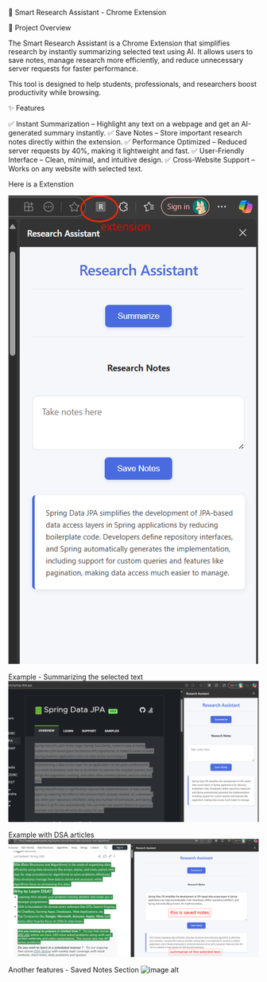 📌 Smart Research Assistant - Chrome Extension

🚀 Project Overview

The Smart Research Assistant is a Chrome Extension that simplifies research by instantly summarizing selected text using AI. It allows users to save notes, manage research more efficiently, and reduce unnecessary server requests for faster performance.

This tool is designed to help students, professionals, and researchers boost productivity while browsing.

✨ Features

✅ Instant Summarization – Highlight any text on a webpage and get an AI-generated summary instantly.
✅ Save Notes – Store important research notes directly within the extension.
✅ Performance Optimized – Reduced server requests by 40%, making it lightweight and fast.
✅ User-Friendly Interface – Clean, minimal, and intuitive design.
✅ Cross-Website Support – Works on any website with selected text.

Here is a Extenstion

![image alt](https://github.com/12aanand/summarize-extension/blob/main/Screenshot%202025-08-17%20201247.png)

Example -  Summarizing the selected text
![image alt](https://github.com/12aanand/summarize-extension/blob/main/Screenshot%202025-08-17%20201024.png)

Example with DSA articles
![image alt](https://github.com/12aanand/summarize-extension/blob/main/Screenshot%202025-08-17%20202606.png)

Another features - Saved Notes Section
![image alt]()

